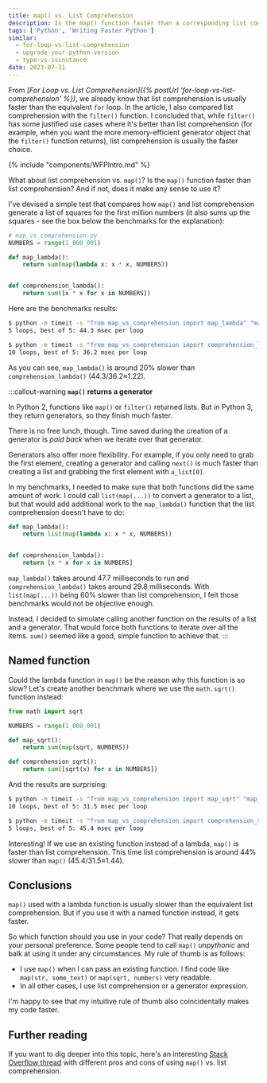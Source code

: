 ```yaml
---
title: map() vs. List Comprehension
description: Is the map() function faster than a corresponding list comprehension? That depends! Let's see how using lambda functions can affect the performance of map().
tags: ['Python', 'Writing Faster Python']
similar:
  - for-loop-vs-list-comprehension
  - upgrade-your-python-version
  - type-vs-isinstance
date: 2023-07-31
---
```


From *[For Loop vs. List Comprehension]({% postUrl 'for-loop-vs-list-comprehension' %})*, we already know that list comprehension is usually faster than the equivalent `for` loop. In the article, I also compared list comprehension with the `filter()` function. I concluded that, while `filter()` has some justified use cases where it's better than list comprehension (for example, when you want the more memory-efficient generator object that the `filter()` function returns), list comprehension is usually the faster choice.

{% include "components/WFPIntro.md" %}

What about list comprehension vs. `map()`? Is the `map()` function faster than list comprehension? And if not, does it make any sense to use it?

I've devised a simple test that compares how `map()` and list comprehension generate a list of squares for the first million numbers (it also sums up the squares - see the box below the benchmarks for the explanation):

```python
# map_vs_comprehension.py
NUMBERS = range(1_000_001)

def map_lambda():
    return sum(map(lambda x: x * x, NUMBERS))


def comprehension_lambda():
    return sum([x * x for x in NUMBERS])
```

Here are the benchmarks results:

```bash
$ python -m timeit -s "from map_vs_comprehension import map_lambda" "map_lambda()"
5 loops, best of 5: 44.3 msec per loop

$ python -m timeit -s "from map_vs_comprehension import comprehension_lambda" "comprehension_lambda()"
10 loops, best of 5: 36.2 msec per loop
```

As you can see, `map_lambda()` is around 20% slower than `comprehension_lambda()` (44.3/36.2≈1.22).

:::callout-warning
**`map()` returns a generator**

In Python 2, functions like `map()` or `filter()` returned lists. But in Python 3, they return generators, so they finish much faster.

There is no free lunch, though. Time saved during the creation of a generator is *paid back* when we iterate over that generator.

Generators also offer more flexibility. For example, if you only need to grab the first element, creating a generator and calling `next()` is much faster than creating a list and grabbing the first element with `a_list[0]`.

In my benchmarks, I needed to make sure that both functions did the same amount of work. I could call `list(map(...))` to convert a generator to a list, but that would add additional work to the `map_lambda()` function that the list comprehension doesn't have to do:

```python
def map_lambda():
    return list(map(lambda x: x * x, NUMBERS))


def comprehension_lambda():
    return [x * x for x in NUMBERS]
```

`map_lambda()` takes around 47.7 milliseconds to run and `comprehension_lambda()` takes around 29.8 milliseconds. With `list(map(...))` being 60% slower than list comprehension, I felt those benchmarks would not be objective enough.

Instead, I decided to simulate calling another function on the results of a list and a generator. That would force both functions to iterate over all the items. `sum()` seemed like a good, simple function to achieve that.
:::

## Named function

Could the lambda function in `map()` be the reason why this function is so slow? Let's create another benchmark where we use the `math.sqrt()` function instead:

```python
from math import sqrt

NUMBERS = range(1_000_001)

def map_sqrt():
    return sum(map(sqrt, NUMBERS))

def comprehension_sqrt():
    return sum([sqrt(x) for x in NUMBERS])
```

And the results are surprising:

```bash
$ python -m timeit -s "from map_vs_comprehension import map_sqrt" "map_sqrt()"
10 loops, best of 5: 31.5 msec per loop

$ python -m timeit -s "from map_vs_comprehension import comprehension_sqrt" "comprehension_sqrt()"
5 loops, best of 5: 45.4 msec per loop
```

Interesting! If we use an existing function instead of a lambda, `map()` is faster than list comprehension. This time list comprehension is around 44% slower than `map()` (45.4/31.5≈1.44).

## Conclusions

`map()` used with a lambda function is usually slower than the equivalent list comprehension. But if you use it with a named function instead, it gets faster.

So which function should you use in your code? That really depends on your personal preference. Some people tend to call `map()` *unpythonic* and balk at using it under any circumstances. My rule of thumb is as follows:

* I use `map()` when I can pass an existing function. I find code like `map(str, some_text)` or `map(sqrt, numbers)` very readable.
* In all other cases, I use list comprehension or a generator expression.

I'm happy to see that my intuitive rule of thumb also coincidentally makes my code faster.

## Further reading

If you want to dig deeper into this topic, here's an interesting [Stack Overflow thread](https://stackoverflow.com/questions/1247486/list-comprehension-vs-map) with different pros and cons of using `map()` vs. list comprehension.
